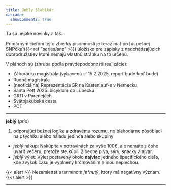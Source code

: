 ```yaml
---
title: Jeblý šlabikár
cascade:
  showComments: true
---
```


Tu sú nejaké novinky a tak...

Primárnym cieľom tejto zbierky písomností je teraz mať po [úspešnej SNPčke]({{< ref "series/snp" >}}) úložisko pre zápisky z nadchádzajúcich dobrodružstiev ktoré nemajú vlastnú stránku na to určenú.  

V plánoch sú (zhruba podľa pravdepodobnosti realizácie):

- Záhorácka magistrála (vybavená ✅ 15.2.2025, report bude keď bude)
- Rudná magistrála
- (neoficiálna) Reprezentácia SR na Kastenlauf-e v Nemecku
- Santa Pott 2025: bicyklom do Lübecku
- GR11 v Pyrenejách
- Svätojakubská cesta
- PCT
---

**jeblý** (*príd*)

1. odporujúci bežnej logike a zdravému rozumu, no blahodárne pôsobiaci na psychiku alebo náladu jedinca alebo skupiny

- *jeblý* nákup: Nakúpite v potravinách za vyše 100€, ale nemáte z čoho uvariť večeru, pretože ste kúpili 2 bedne piva, syry, snacky a ajvar.
- *jeblý* výlet: Výlet postavený okolo **najviac** jedného špecifického cieľa, kde zvyšok času je vyplnený krčmovaním a inou neplechou.

{{< alert >}}
Nezamienať s termínom *je\*nutý*, ktorý má negatívny význam.
{{</ alert >}}

---
